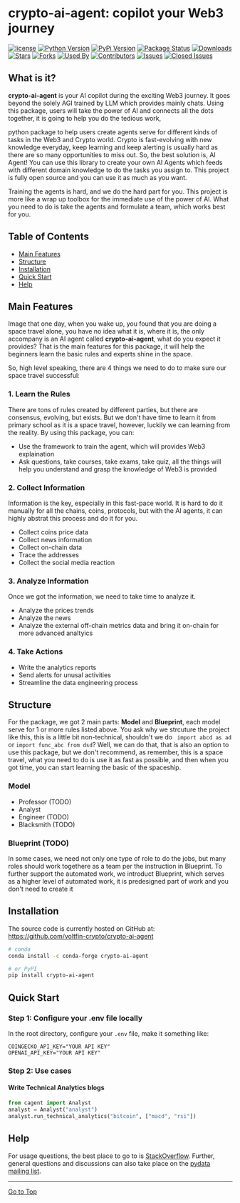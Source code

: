# crypto-ai-agent: copilot your Web3 journey

[![license](https://img.shields.io/github/license/voltfin-crypto/crypto-ai-agent)](#license)
[![Python Version](https://img.shields.io/pypi/pyversions/crypto-ai-agent?style=flat)](https://pypi.org/project/crypto-ai-agent/)
[![PyPi Version](https://img.shields.io/pypi/v/crypto-ai-agent?style=flat)](https://pypi.org/project/crypto-ai-agent/)
[![Package Status](https://img.shields.io/pypi/status/crypto-ai-agent?style=flat)](https://pypi.org/project/crypto-ai-agent/)
[![Downloads](https://img.shields.io/pypi/dm/crypto-ai-agent?style=flat)](https://pypistats.org/packages/crypto-ai-agent)
[![Stars](https://img.shields.io/github/stars/voltfin-crypto/crypto-ai-agent?style=flat)](#stars)
[![Forks](https://img.shields.io/github/forks/voltfin-crypto/crypto-ai-agent?style=flat)](#forks)
[![Used By](https://img.shields.io/badge/used_by-170-orange.svg?style=flat)](#usedby)
[![Contributors](https://img.shields.io/github/contributors/voltfin-crypto/crypto-ai-agent?style=flat)](#contributors)
[![Issues](https://img.shields.io/github/issues-raw/voltfin-crypto/crypto-ai-agent?style=flat)](#issues)
[![Closed Issues](https://img.shields.io/github/issues-closed-raw/voltfin-crypto/crypto-ai-agent?style=flat)](#closed-issues)

## What is it?

**crypto-ai-agent** is your AI copilot during the exciting Web3 journey. It goes beyond the solely AGI trained by LLM which provides mainly chats. Using this package, users will take the power of AI and connects all the dots together, it is going to help you do the tedious work, 

 python package to help users create agents serve for different kinds of tasks in the Web3 and Crypto world. Crypto is fast-evolving with new knowledge everyday, keep learning and keep alerting is usually hard as there are so many opportunities to miss out. So, the best solution is, AI Agent! You can use this library to create your own AI Agents which feeds with different domain knowledge to do the tasks you assign to. This project is fully open source and you can use it as much as you want.

Training the agents is hard, and we do the hard part for you. This project is more like a wrap up toolbox for the immediate use of the power of AI. What you need to do is take the agents and formulate a team, which works best for you.

## Table of Contents

- [Main Features](#main-features)
- [Structure](#structure)
- [Installation](#installation)
- [Quick Start](#quick-start)
- [Help](#help)

## Main Features
Image that one day, when you wake up, you found that you are doing a space travel alone, you have no idea what it is, where it is, the only accompany is an AI agent called **crypto-ai-agent**, what do you expect it provides? That is the main features for this package, it will help the beginners learn the basic rules and experts shine in the space. 

So, high level speaking, there are 4 things we need to do to make sure our space travel successful: 
### 1. Learn the Rules
There are tons of rules created by different parties, but there are consensus, evolving, but exists. But we don't have time to learn it from primary school as it is a space travel, however, luckily we can learning from the reality. By using this package, you can:
- Use the framework to train the agent, which will provides Web3 explaination 
- Ask questions, take courses, take exams, take quiz, all the things will help you understand and grasp the knowledge of Web3 is provided
### 2. Collect Information
Information is the key, especially in this fast-pace world. It is hard to do it manually for all the chains, coins, protocols, but with the AI agents, it can highly abstrat this process and do it for you. 
- Collect coins price data
- Collect news information 
- Collect on-chain data
- Trace the addresses
- Collect the social media reaction 
### 3. Analyze Information 
Once we got the information, we need to take time to analyze it. 
- Analyze the prices trends
- Analyze the news
- Analyze the external off-chain metrics data and bring it on-chain for more advanced analtyics 
### 4. Take Actions
- Write the analytics reports
- Send alerts for unusal activities
- Streamline the data engineering process

## Structure
For the package, we got 2 main parts: **Model** and **Blueprint**, each model serve for 1 or more rules listed above. You ask why we strcuture the project like this, this is a little bit non-technical, shouldn't we do ` import abcd as ad` or `import func_abc from dsd`? Well, we can do that, that is also an option to use this package, but we don't recommend, as remember, this is a space travel, what you need to do is use it as fast as possible, and then when you got time, you can start learning the basic of the spaceship. 

### Model
- Professor (TODO)
- Analyst
- Engineer (TODO)
- Blacksmith (TODO)

### Blueprint (TODO)
In some cases, we need not only one type of role to do the jobs, but many roles should work togethere as a team per the instruction in Blueprint. To further support the automated work, we introduct Blueprint, which serves as a higher level of automated work, it is predesigned part of work and you don't need to create it

## Installation

The source code is currently hosted on GitHub at:
https://github.com/voltfin-crypto/crypto-ai-agent

```sh
# conda
conda install -c conda-forge crypto-ai-agent
```

```sh
# or PyPI
pip install crypto-ai-agent
```

## Quick Start
### Step 1: Configure your .env file locally
In the root directory, configure your `.env` file, make it something like:
```
COINGECKO_API_KEY="YOUR API KEY"
OPENAI_API_KEY="YOUR API KEY"
```
### Step 2: Use cases
#### Write Technical Analytics blogs
```python
from cagent import Analyst
analyst = Analyst("analyst")
analyst.run_technical_analytics("bitcoin", ["macd", "rsi"])
```

## Help

For usage questions, the best place to go to is [StackOverflow](https://stackoverflow.com/questions/tagged/pandas).
Further, general questions and discussions can also take place on the [pydata mailing list](https://groups.google.com/forum/?fromgroups#!forum/pydata).

<hr>

[Go to Top](#table-of-contents)
